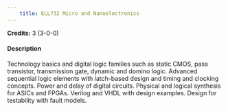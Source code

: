 ```yaml
---
    title: ELL732 Micro and Nanoelectronics
---
```

**Credits:** 3 (3-0-0)



#### Description 
Technology basics and digital logic families such as static CMOS, pass transistor, transmission gate, dynamic and domino logic. Advanced sequential logic elements with latch-based design and timing and clocking concepts. Power and delay of digital circuits. Physical and logical synthesis for ASICs and FPGAs. Verilog and VHDL with design examples. Design for testability with fault models.